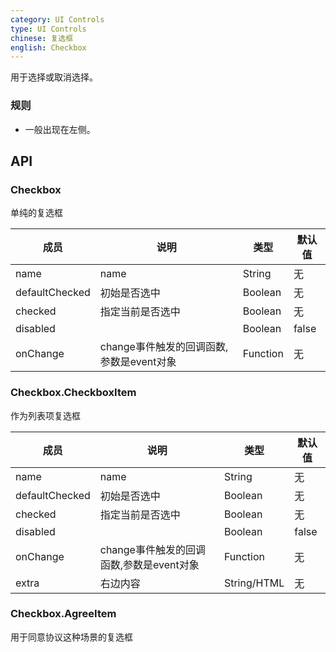 ```yaml
---
category: UI Controls
type: UI Controls
chinese: 复选框
english: Checkbox
---
```



用于选择或取消选择。


### 规则
- 一般出现在左侧。


## API

### Checkbox

单纯的复选框

| 成员             | 说明           | 类型           | 默认值       |
|---------------- |----------------|-------------|--------------
| name            |  name    | String |   无  |
| defaultChecked  |  初始是否选中  | Boolean   | 无  |
| checked         |   指定当前是否选中   | Boolean  | 无  |
| disabled        |         | Boolean |  false  |
| onChange        | change事件触发的回调函数,参数是event对象 | Function |   无  |

### Checkbox.CheckboxItem

作为列表项复选框

| 成员             | 说明           | 类型           | 默认值       |
|---------------- |----------------|-------------|--------------
| name            |  name   | String |   无  |
| defaultChecked  |  初始是否选中  | Boolean   | 无  |
| checked         |   指定当前是否选中   | Boolean  | 无  |
| disabled        |         | Boolean |  false  |
| onChange        | change事件触发的回调函数,参数是event对象 | Function |   无  |
| extra           | 右边内容        | String/HTML |  无  |

### Checkbox.AgreeItem

用于同意协议这种场景的复选框
